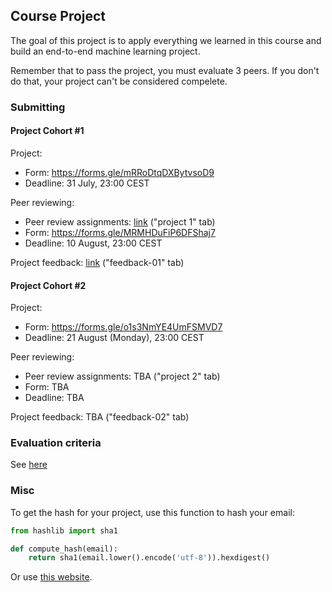 ## Course Project

The goal of this project is to apply everything we learned
in this course and build an end-to-end machine learning project.

Remember that to pass the project, you must evaluate 3 peers. If you don't do that, your project can't be considered compelete.  


### Submitting 

#### Project Cohort #1

Project:

* Form: https://forms.gle/mRRoDtqDXBytvsoD9
* Deadline: 31 July, 23:00 CEST

Peer reviewing:

* Peer review assignments: [link](https://docs.google.com/spreadsheets/d/e/2PACX-1vTAztxXsLidZV8I18gL9_qtJpxhyvyhJsEeXrP3kFyZoauGgR-S4p6b7H5yJ9kdTbUE5wAAvZgTTZ49/pubhtml?gid=0&single=true) ("project 1" tab)
* Form: https://forms.gle/MRMHDuFiP6DFShaj7
* Deadline: 10 August, 23:00 CEST

Project feedback: [link](https://docs.google.com/spreadsheets/d/e/2PACX-1vTS8Mlu6sWyu6JinFUftUl6OB5mxXlwGT2icIyQCSbhDDmW36WWyAbv2dCFJhng6Nln0o3cwvTchjcU/pubhtml?gid=0&single=true) ("feedback-01" tab)



#### Project Cohort #2

Project:

* Form: https://forms.gle/o1s3NmYE4UmFSMVD7
* Deadline: 21 August (Monday), 23:00 CEST

Peer reviewing:

* Peer review assignments: TBA ("project 2" tab)
* Form: TBA
* Deadline: TBA

Project feedback: TBA ("feedback-02" tab)



### Evaluation criteria

See [here](../../../07-project/README.md)


### Misc

To get the hash for your project, use this function to hash your email:

```python
from hashlib import sha1

def compute_hash(email):
    return sha1(email.lower().encode('utf-8')).hexdigest()
```

Or use [this website](http://www.sha1-online.com/). 
